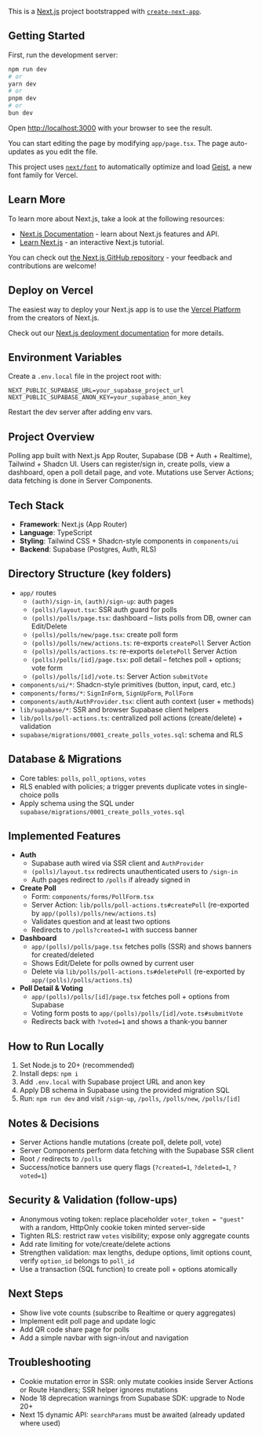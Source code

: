 This is a [Next.js](https://nextjs.org) project bootstrapped with [`create-next-app`](https://nextjs.org/docs/app/api-reference/cli/create-next-app).

## Getting Started

First, run the development server:

```bash
npm run dev
# or
yarn dev
# or
pnpm dev
# or
bun dev
```

Open [http://localhost:3000](http://localhost:3000) with your browser to see the result.

You can start editing the page by modifying `app/page.tsx`. The page auto-updates as you edit the file.

This project uses [`next/font`](https://nextjs.org/docs/app/building-your-application/optimizing/fonts) to automatically optimize and load [Geist](https://vercel.com/font), a new font family for Vercel.

## Learn More

To learn more about Next.js, take a look at the following resources:

- [Next.js Documentation](https://nextjs.org/docs) - learn about Next.js features and API.
- [Learn Next.js](https://nextjs.org/learn) - an interactive Next.js tutorial.

You can check out [the Next.js GitHub repository](https://github.com/vercel/next.js) - your feedback and contributions are welcome!

## Deploy on Vercel

The easiest way to deploy your Next.js app is to use the [Vercel Platform](https://vercel.com/new?utm_medium=default-template&filter=next.js&utm_source=create-next-app&utm_campaign=create-next-app-readme) from the creators of Next.js.

Check out our [Next.js deployment documentation](https://nextjs.org/docs/app/building-your-application/deploying) for more details.

## Environment Variables

Create a `.env.local` file in the project root with:

```
NEXT_PUBLIC_SUPABASE_URL=your_supabase_project_url
NEXT_PUBLIC_SUPABASE_ANON_KEY=your_supabase_anon_key
```

Restart the dev server after adding env vars.

## Project Overview

Polling app built with Next.js App Router, Supabase (DB + Auth + Realtime), Tailwind + Shadcn UI. Users can register/sign in, create polls, view a dashboard, open a poll detail page, and vote. Mutations use Server Actions; data fetching is done in Server Components.

## Tech Stack

- **Framework**: Next.js (App Router)
- **Language**: TypeScript
- **Styling**: Tailwind CSS + Shadcn-style components in `components/ui`
- **Backend**: Supabase (Postgres, Auth, RLS)

## Directory Structure (key folders)

- `app/` routes
  - `(auth)/sign-in`, `(auth)/sign-up`: auth pages
  - `(polls)/layout.tsx`: SSR auth guard for polls
  - `(polls)/polls/page.tsx`: dashboard – lists polls from DB, owner can Edit/Delete
  - `(polls)/polls/new/page.tsx`: create poll form
  - `(polls)/polls/new/actions.ts`: re-exports `createPoll` Server Action
  - `(polls)/polls/actions.ts`: re-exports `deletePoll` Server Action
  - `(polls)/polls/[id]/page.tsx`: poll detail – fetches poll + options; vote form
  - `(polls)/polls/[id]/vote.ts`: Server Action `submitVote`
- `components/ui/*`: Shadcn-style primitives (button, input, card, etc.)
- `components/forms/*`: `SignInForm`, `SignUpForm`, `PollForm`
- `components/auth/AuthProvider.tsx`: client auth context (user + methods)
- `lib/supabase/*`: SSR and browser Supabase client helpers
- `lib/polls/poll-actions.ts`: centralized poll actions (create/delete) + validation
- `supabase/migrations/0001_create_polls_votes.sql`: schema and RLS

## Database & Migrations

- Core tables: `polls`, `poll_options`, `votes`
- RLS enabled with policies; a trigger prevents duplicate votes in single-choice polls
- Apply schema using the SQL under `supabase/migrations/0001_create_polls_votes.sql`

## Implemented Features

- **Auth**
  - Supabase auth wired via SSR client and `AuthProvider`
  - `(polls)/layout.tsx` redirects unauthenticated users to `/sign-in`
  - Auth pages redirect to `/polls` if already signed in
- **Create Poll**
  - Form: `components/forms/PollForm.tsx`
  - Server Action: `lib/polls/poll-actions.ts#createPoll` (re-exported by `app/(polls)/polls/new/actions.ts`)
  - Validates question and at least two options
  - Redirects to `/polls?created=1` with success banner
- **Dashboard**
  - `app/(polls)/polls/page.tsx` fetches polls (SSR) and shows banners for created/deleted
  - Shows Edit/Delete for polls owned by current user
  - Delete via `lib/polls/poll-actions.ts#deletePoll` (re-exported by `app/(polls)/polls/actions.ts`)
- **Poll Detail & Voting**
  - `app/(polls)/polls/[id]/page.tsx` fetches poll + options from Supabase
  - Voting form posts to `app/(polls)/polls/[id]/vote.ts#submitVote`
  - Redirects back with `?voted=1` and shows a thank-you banner

## How to Run Locally

1. Set Node.js to 20+ (recommended)
2. Install deps: `npm i`
3. Add `.env.local` with Supabase project URL and anon key
4. Apply DB schema in Supabase using the provided migration SQL
5. Run: `npm run dev` and visit `/sign-up`, `/polls`, `/polls/new`, `/polls/[id]`

## Notes & Decisions

- Server Actions handle mutations (create poll, delete poll, vote)
- Server Components perform data fetching with the Supabase SSR client
- Root `/` redirects to `/polls`
- Success/notice banners use query flags (`?created=1`, `?deleted=1`, `?voted=1`)

## Security & Validation (follow-ups)

- Anonymous voting token: replace placeholder `voter_token = "guest"` with a random, HttpOnly cookie token minted server-side
- Tighten RLS: restrict raw `votes` visibility; expose only aggregate counts
- Add rate limiting for vote/create/delete actions
- Strengthen validation: max lengths, dedupe options, limit options count, verify `option_id` belongs to `poll_id`
- Use a transaction (SQL function) to create poll + options atomically

## Next Steps

- Show live vote counts (subscribe to Realtime or query aggregates)
- Implement edit poll page and update logic
- Add QR code share page for polls
- Add a simple navbar with sign-in/out and navigation

## Troubleshooting

- Cookie mutation error in SSR: only mutate cookies inside Server Actions or Route Handlers; SSR helper ignores mutations
- Node 18 deprecation warnings from Supabase SDK: upgrade to Node 20+
- Next 15 dynamic API: `searchParams` must be awaited (already updated where used)
